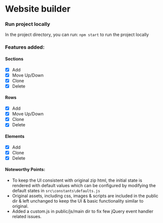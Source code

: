 # Website builder

### Run project locally

In the project directory, you can run: `npm start` to run the project locally

### Features added:
#### Sections
- [x] Add
- [x] Move Up/Down
- [x] Clone
- [x] Delete

#### Rows
- [x] Add
- [x] Move Up/Down
- [x] Clone
- [x] Delete

#### Elements
- [x] Add
- [x] Clone
- [x] Delete

#### Noteworthy Points:
- To keep the UI consistent with original zip html, the initial state is rendered with default values which can be configured by modifying the default states in `src\constants\defaults.js`
- Original assets, including css, images & scripts are included in the public dir & left unchanged to keep the UI & basic functionality similar to original.
- Added a custom.js in public/js/main dir to fix few jQuery event handler related issues.